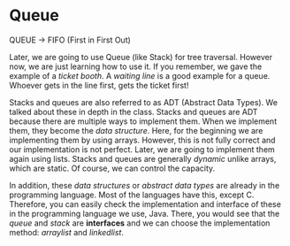 # Queue


QUEUE -> FIFO (First in First Out)

Later, we are going to use Queue (like Stack) for tree traversal. However now, we are just learning how to use it. 
If you remember, we gave the example of a *ticket booth*. A *waiting line* is a good example for a queue. Whoever gets in the line first, gets the ticket first!

Stacks and queues are also referred to as ADT (Abstract Data Types). We talked about these in depth in the class. Stacks and queues are ADT because there are multiple ways to implement them. When we implement them, they become the *data structure*. Here, for the beginning we are implementing them by using arrays. However, this is not fully correct and our implementation is not perfect. Later, we are going to implement them again using lists. Stacks and queues are generally *dynamic* unlike arrays, which are static. Of course, we can control the capacity.

In addition, these *data structures* or *abstract data types* are already in the programming language. Most of the languages have this, except C. Therefore, you can easily check the implementation and interface of these in the programming language we use, Java. There, you would see that the *queue* and *stack* are **interfaces** and we can choose the implementation method: *arraylist* and *linkedlist*.

